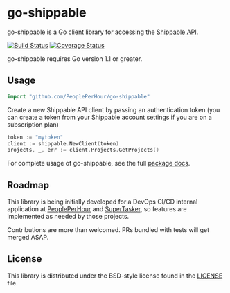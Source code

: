 # go-shippable #

go-shippable is a Go client library for accessing the [Shippable API][].

[![Build Status](https://api.shippable.com/projects/556734d0edd7f2c052ff35b4/badge?branchName=master)](https://app.shippable.com/projects/556734d0edd7f2c052ff35b4/builds/latest)
[![Coverage Status](http://gocover.io/_badge/github.com/PeoplePerHour/go-shippable)](http://gocover.io/github.com/PeoplePerHour/go-shippable)


go-shippable requires Go version 1.1 or greater.

## Usage ##

```go
import "github.com/PeoplePerHour/go-shippable"
```

Create a new Shippable API client by passing an authentication token (you can create
a token from your Shippable account settings if you are on a subscription plan)

```go
token := "mytoken"
client := shippable.NewClient(token)
projects, _, err := client.Projects.GetProjects()
```

For complete usage of go-shippable, see the full [package docs][].

[Shippable API]: http://docs.shippable.com/api/
[package docs]: https://godoc.org/github.com/PeoplePerHour/go-shippable


## Roadmap ##

This library is being initially developed for a DevOps CI/CD internal application at
[PeoplePerHour][] and [SuperTasker][], so features 
are implemented as needed by those projects.

Contributions are more than welcomed. PRs bundled with tests will get merged ASAP.

[PeoplePerHour]: https://www.peopleperhour.com
[SuperTasker]: https://www.supertasker.com


## License ##

This library is distributed under the BSD-style license found in the [LICENSE](./LICENSE)
file.
